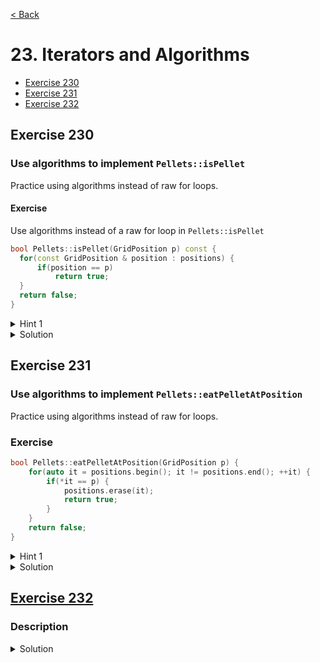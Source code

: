 [< Back](README.md)

# 23. Iterators and Algorithms

* [Exercise 230](#exercise-230)
* [Exercise 231](#exercise-231)
* [Exercise 232](#exercise-232)

## Exercise 230
### Use algorithms to implement `Pellets::isPellet`

Practice using algorithms instead of raw for loops.

#### Exercise

Use algorithms instead of a raw for loop in `Pellets::isPellet`

```cpp
bool Pellets::isPellet(GridPosition p) const {
  for(const GridPosition & position : positions) {
      if(position == p)
          return true;
  }
  return false;
}
```

<details>
   <summary>Hint 1</summary>

Look into [std::all_of, std::any_of, std::none_of](https://en.cppreference.com/w/cpp/algorithm/all_any_none_of).

</details>

<details>
   <summary>Solution</summary>

```cpp
bool Pellets::isPellet(GridPosition p) const {
  auto match = [&p](GridPosition pellet) {
    return p.x == pellet.x && p.y == pellet.y;
  };
  return std::any_of(positions.begin(), positions.end(), match);
}
```
</details>

## Exercise 231
### Use algorithms to implement `Pellets::eatPelletAtPosition`

Practice using algorithms instead of raw for loops.

### Exercise

```cpp
bool Pellets::eatPelletAtPosition(GridPosition p) {
    for(auto it = positions.begin(); it != positions.end(); ++it) {
        if(*it == p) {
            positions.erase(it);
            return true;
        }
    }
    return false;
}
```

<details>
   <summary>Hint 1</summary>

Look into [std::find, std::find_if, std::find_if_not](https://en.cppreference.com/w/cpp/algorithm/find).

</details>

<details>
   <summary>Solution</summary>

```cpp
bool Pellets::eatPelletAtPosition(GridPosition p) {
  auto it = std::find(positions.begin(), positions.end(), p);
  if (it == positions.end())
    return false;
  positions.erase(it);
  return true;
}
```
</details>


## [Exercise 232][1]
### Description

<details>
   <summary>Solution</summary>

```cpp

```
</details>

[1]: 23_exercises.cpp
